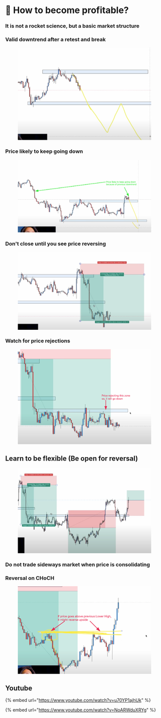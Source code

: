# 🤑 How to become profitable?

### It is not a rocket science, but a basic market structure

### Valid downtrend after a retest and break

<figure><img src="../.gitbook/assets/image (12) (1) (1) (1).png" alt=""><figcaption></figcaption></figure>

### Price likely to keep going down

<figure><img src="../.gitbook/assets/image (7) (1).png" alt=""><figcaption></figcaption></figure>

### Don't close until you see price reversing

<figure><img src="../.gitbook/assets/image (14) (1) (1) (1) (1).png" alt=""><figcaption></figcaption></figure>

### Watch for price rejections

<figure><img src="../.gitbook/assets/image (13) (1) (1).png" alt=""><figcaption></figcaption></figure>

## Learn to be flexible (Be open for reversal)

<figure><img src="../.gitbook/assets/image (4) (1).png" alt=""><figcaption></figcaption></figure>

### Do not trade sideways market when price is consolidating



### Reversal on CHoCH

<figure><img src="../.gitbook/assets/image (8) (2).png" alt=""><figcaption></figcaption></figure>

## Youtube

{% embed url="https://www.youtube.com/watch?v=u70YP1ajhUk" %}

{% embed url="https://www.youtube.com/watch?v=NoARWduXRYg" %}
